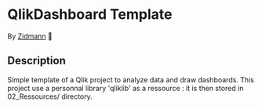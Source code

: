 # QlikDashboard Template
By [Zidmann](mailto:emmanuel.zidel@gmail.com) :bow:

## Description
Simple template of a Qlik project to analyze data and draw dashboards.
This project use a personnal library 'qliklib' as a ressource : it is then stored in 02_Ressources/ directory.
